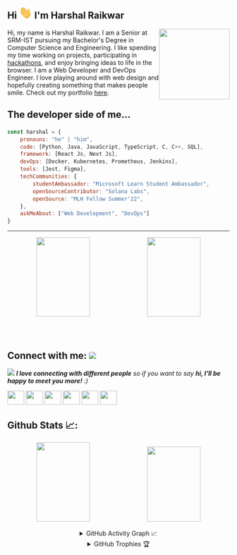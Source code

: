 ## Hi <img src="https://raw.githubusercontent.com/ABSphreak/ABSphreak/master/gifs/Hi.gif" width="30"> I'm Harshal Raikwar

<p>
  <img align='right' src='https://octodex.github.com/images/daftpunktocat-thomas.gif' width='160' height='160'>
</p>

Hi, my name is Harshal Raikwar. I am a Senior at SRM-IST pursuing my Bachelor's Degree in Computer Science and Engineering. I like spending my time working on projects, participating in [hackathons](https://devpost.com/Harshal0902), and enjoy bringing ideas to life in the browser. I am a Web Developer and DevOps Engineer. I love playing around with web design and hopefully creating something that makes people smile. Check out my portfolio [here](https://harshal09.vercel.app).

## The developer side of me...

```javascript
const harshal = {
	pronouns: "he" | "him",
	code: [Python, Java, JavaScript, TypeScript, C, C++, SQL],
	framework: [React Js, Next Js],
	devOps: [Docker, Kubernetes, Prometheus, Jenkins],
	tools: [Jest, Figma],
	techCommunities: {
		studentAmbassador: "Microsoft Learn Student Ambassador",
		openSourceContributor: "Solana Labs",
		openSource: "MLH Fellow Summer'22",
	},
	askMeAbout: ["Web Development", "DevOps"]
}
```

<hr height='.5' />

<p align="center">
  <!-- <img height="170" width="150" src="https://github.com/Harshal0902/Harshal0902/blob/main/gamer.png"> -->
   <img height="180" width="49%" align="center" src="https://github-readme-streak-stats.herokuapp.com?user=Harshal0902&theme=neon-dark"/>
   <a href="https://leetcode.com/Harshal0902" target="_blank" rel="noreferrer"><img height="180" width="49%" align="center" src="https://leetcard.jacoblin.cool/Harshal0902?theme=nord&font=monospace&ext=contest"/></a>
  <!-- <img height="170" width="150" src="https://github.com/Harshal0902/Harshal0902/blob/main/IronMan.png"> -->
</p>

## Connect with me: <img src="https://user-images.githubusercontent.com/53649201/99296951-8ef68900-286d-11eb-9bf3-fdb6cf13b585.gif" height="32px" style="padding-top: 50px;">

<img src="https://media.giphy.com/media/LnQjpWaON8nhr21vNW/giphy.gif" width="60"> <em><b>I love connecting with different people</b> so if you want to say <b>hi, I'll be happy to meet you more!</b> :)</em>

<p align="left"> 
<a href="https://www.github.com/Harshal0902" target="_blank" rel="noreferrer"><img src="https://raw.githubusercontent.com/danielcranney/readme-generator/main/public/icons/socials/github.svg" width="38" height="32" /></a>
<a href="https://harshal0902.hashnode.dev" target="_blank" rel="noreferrer"><img src="https://raw.githubusercontent.com/danielcranney/readme-generator/main/public/icons/socials/hashnode.svg" width="38" height="32" /></a>
<a href="http://www.instagram.com/harshal_0902" target="_blank" rel="noreferrer"><img src="https://raw.githubusercontent.com/danielcranney/readme-generator/main/public/icons/socials/instagram.svg" width="38" height="32" /></a>
<a href="https://www.linkedin.com/in/harshal0902" target="_blank" rel="noreferrer"><img src="https://raw.githubusercontent.com/danielcranney/readme-generator/main/public/icons/socials/linkedin.svg" width="38" height="32" /></a>
<a href="https://www.polywork.com/harshal0902" target="_blank" rel="noreferrer"><img src="https://raw.githubusercontent.com/danielcranney/readme-generator/main/public/icons/socials/polywork.svg" width="38" height="32" /></a>
<a href="https://www.twitter.com/HarshalRaikwar6" target="_blank" rel="noreferrer"><img src="https://raw.githubusercontent.com/danielcranney/readme-generator/main/public/icons/socials/twitter.svg" width="38" height="32" /></a>
</p>

<h2>Github Stats 📈:</h2>

  <p align="center">
  <img height="180" width="49%" src="https://github-readme-stats.vercel.app/api?username=Harshal0902&&show_icons=true&title_color=ff0066&icon_color=bb2acf&text_color=00ffff&bg_color=00001a" />
  <img height="170" width="49%" src="https://github-readme-stats.vercel.app/api/top-langs/?username=Harshal0902&title_color=ff0066&icon_color=bb2acf&text_color=00ffff&bg_color=00001a&layout=compact&hide=css" />
  </p>

<details align="center">
  <summary>GitHub Activity Graph 📈</summary>
  <p align="center">
  <img src="https://activity-graph.herokuapp.com/graph?username=Harshal0902&theme=xcode" />
  </p>
</details>

<details align="center">
  <summary>GitHub Trophies 🏆</summary>
<p align="center">
  <a href="https://github.com/ryo-ma/github-profile-trophy" target="_blank">
    <img src="https://github-profile-trophy.vercel.app/?username=Harshal0902&column=4&margin-w=5&margin-h=5&theme=darkhub"/>
  </a>
</p>
</details>

<!--

 funfact: "I love coding+eating+repeating"
- 🔭 I’m currently working on Front End Web Development
- 🌱 I’m currently learning MERN stack
- 😄 Pronouns: He/His
- 🎯 Portfolio site: [Portfolio](https://harshal09.netlify.app/)
## Tech I'm familiar with...
<img height="80" src="https://skillsite.netlify.app/python.png"/> <img height="80" src="https://skillsite.netlify.app/C++.png"/> <img height="80"  src="https://skillsite.netlify.app/C.png"/> <img height="80" src="https://skillsite.netlify.app/Js.png" /> <img height="90" src="https://skillsite.netlify.app/react.png" />
<br />

<p><code><img height="20" src="https://komarev.com/ghpvc/?username=Harshal0902&color=blue"></code></p>

-->
